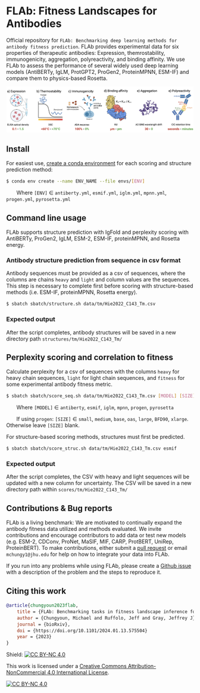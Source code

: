 # FLAb: Fitness Landscapes for Antibodies
Official repository for `FLAb: Benchmarking deep learning methods for antibody fitness prediction`. FLAb provides experimental data for six properties of therapeutic antibodies: Expression, themrostability, immunogenicity, aggregation, polyreactivity, and binding affinity. We use FLAb to assess the performance of several widely used deep learning models (AntiBERTy, IgLM, ProtGPT2, ProGen2, ProteinMPNN, ESM-IF) and compare them to physics-based Rosetta.

![Biophysical Properties](Fig_biophysical_properties.png)

## Install

For easiest use, [create a conda environment](https://docs.conda.io/projects/conda/en/latest/user-guide/tasks/manage-environments.html#creating-an-environment-with-commands) for each scoring and structure prediction method:

```bash
$ conda env create --name ENV_NAME --file envs/[ENV]
```

&nbsp;&nbsp;&nbsp;&nbsp;&nbsp;&nbsp; Where `[ENV]` ∈ `antiberty.yml`, `esmif.yml`, `iglm.yml`, `mpnn.yml`, `progen.yml`, `pyrosetta.yml`

## Command line usage

FLAb supports structure prediction with IgFold and perplexity scoring with AntiBERTy, ProGen2, IgLM, ESM-2, ESM-IF, proteinMPNN, and Rosetta energy.

### Antibody structure prediction from sequence in csv format

Antibody sequences must be provided as a csv of sequences, where the columns are chains `heavy` and `light` and column values are the sequences. This step is necessary to complete first before scoring with structure-based methods (i.e. ESM-IF, proteinMPNN, Rosetta energy).

```bash
$ sbatch sbatch/structure.sh data/tm/Hie2022_C143_Tm.csv 
```

### Expected output

After the script completes, antibody structures will be saved in a new directory path `structures/tm/Hie2022_C143_Tm/`

## Perplexity scoring and correlation to fitness

Calculate perplexity for a csv of sequences with the columns `heavy` for heavy chain sequences, `light` for light chain sequences, and `fitness` for some experimental antibody fitness metric.

```bash
$ sbatch sbatch/score_seq.sh data/tm/Hie2022_C143_Tm.csv [MODEL] [SIZE]
```

&nbsp;&nbsp;&nbsp;&nbsp;&nbsp;&nbsp; Where `[MODEL]` ∈ `antiberty`, `esmif`, `iglm`, `mpnn`, `progen`, `pyrosetta`

&nbsp;&nbsp;&nbsp;&nbsp;&nbsp;&nbsp; If using `progen`: `[SIZE]` ∈ `small`, `medium`, `base`, `oas`, `large`, `BFD90`, `xlarge`. Otherwise leave `[SIZE]` blank.

For structure-based scoring methods, structures must first be predicted.

```bash
$ sbatch sbatch/score_struc.sh data/tm/Hie2022_C143_Tm.csv esmif
```

### Expected output

After the script completes, the CSV with heavy and light sequences will be updated with a new column for uncertainty. The CSV will be saved in a new directory path within `scores/tm/Hie2022_C143_Tm/`

## Contributions & Bug reports

FLAb is a living benchmark: We are motivated to continually expand the antibody fitness data utilized and methods evaluated. We invite contributions and encourage contributors to add data or test new models (e.g. ESM-2, CDConv, ProNet, MaSIF, MIF, CARP, ProtBERT, UniRep, ProteinBERT). To make contributions, either submit a [pull request](https://github.com/Graylab/FLAb/pulls) or email `mchungy1@jhu.edu` for help on how to integrate your data into FLAb.

If you run into any problems while using FLAb, please create a [Github issue](https://github.com/Graylab/FLAb/issues) with a description of the problem and the steps to reproduce it.

## Citing this work

```bibtex
@article{chungyoun2023flab,
    title = {FLAb: Benchmarking tasks in fitness landscape inference for antibodies},
    author = {Chungyoun, Michael and Ruffolo, Jeff and Gray, Jeffrey J},
    journal = {bioRxiv},
    doi = {https://doi.org/10.1101/2024.01.13.575504}
    year = {2023}
}
```
Shield: [![CC BY-NC 4.0][cc-by-nc-shield]][cc-by-nc]

This work is licensed under a
[Creative Commons Attribution-NonCommercial 4.0 International License][cc-by-nc].

[![CC BY-NC 4.0][cc-by-nc-image]][cc-by-nc]

[cc-by-nc]: https://creativecommons.org/licenses/by-nc/4.0/
[cc-by-nc-image]: https://licensebuttons.net/l/by-nc/4.0/88x31.png
[cc-by-nc-shield]: https://img.shields.io/badge/License-CC%20BY--NC%204.0-lightgrey.svg
